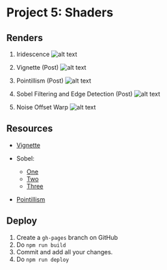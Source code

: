 
# Project 5: Shaders


## Renders

1. Iridescence
![alt text](https://github.com/MegSesh/Project1-Noise/blob/proj1noise_branch1/images/controls.png "Image 1")

2. Vignette (Post)
![alt text](https://github.com/MegSesh/Project1-Noise/blob/proj1noise_branch1/images/controls.png "Image 1")

3. Pointillism (Post)
![alt text](https://github.com/MegSesh/Project1-Noise/blob/proj1noise_branch1/images/controls.png "Image 1")

4. Sobel Filtering and Edge Detection (Post)
![alt text](https://github.com/MegSesh/Project1-Noise/blob/proj1noise_branch1/images/controls.png "Image 1")

5. Noise Offset Warp
![alt text](https://github.com/MegSesh/Project1-Noise/blob/proj1noise_branch1/images/controls.png "Image 1")


## Resources

- [Vignette](https://github.com/mattdesl/lwjgl-basics/wiki/ShaderLesson3)

- Sobel:
    * [One](https://blog.saush.com/2011/04/20/edge-detection-with-the-sobel-operator-in-ruby/)
    * [Two](https://en.wikipedia.org/wiki/Kernel_(image_processing)#Convolution)
    * [Three](https://en.wikipedia.org/wiki/Sobel_operator)

- [Pointillism](https://www.shadertoy.com/view/Xlc3Wr)


## Deploy

1. Create a `gh-pages` branch on GitHub
2. Do `npm run build`
3. Commit and add all your changes.
4. Do `npm run deploy`

